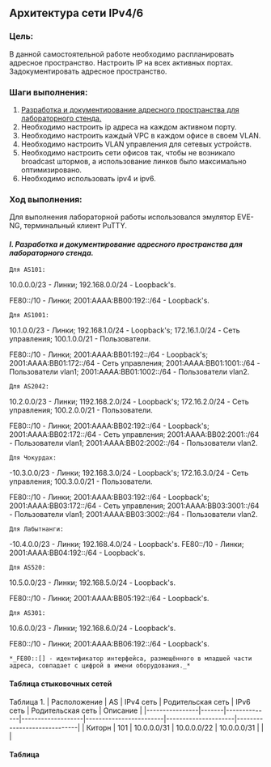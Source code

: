 ##  **Архитектура сети IPv4/6**

### Цель:
В данной самостоятельной работе необходимо распланировать адресное пространство.
Настроить IP на всех активных портах. Задокументировать адресное пространство.

### Шаги выполнения:
1. [Разработка и документирование адресного пространства для лабораторного стенда.](README.md#I-&#1088;&#1072;&#1079;&#1088;&#1072;&#1073;&#1086;&#1090;&#1082;&#1072;&#45;&#1080;&#45;&#1076;&#1086;&#1082;&#1091;&#1084;&#1077;&#1085;&#1090;&#1080;&#1088;&#1086;&#1074;&#1072;&#1085;&#1080;&#1077;&#45;&#1072;&#1076;&#1088;&#1077;&#1089;&#1085;&#1086;&#1075;&#1086;&#45;&#1087;&#1088;&#1086;&#1089;&#1090;&#1088;&#1072;&#1085;&#1089;&#1090;&#1074;&#1072;&#45;&#1076;&#1083;&#1103;&#45;&#1083;&#1072;&#1073;&#1086;&#1088;&#1072;&#1090;&#1086;&#1088;&#1085;&#1086;&#1075;&#1086;&#45;&#1089;&#1090;&#1077;&#1085;&#1076;&#1072;)
2. Необходимо настроить ip адреса на каждом активном порту.
4. Необходимо настроить каждый VPC в каждом офисе в своем VLAN.
5. Необходимо настроить VLAN управления для сетевых устройств.
6. Необходимо настроить сети офисов так, чтобы не возникало broadcast штормов, а использование линков было максимально оптимизировано.
7. Необходимо использовать ipv4 и ipv6.


### Ход выполнения:
Для выполнения лабораторной работы использовался эмулятор EVE-NG, терминальный клиент PuTTY.

#### **_I. Разработка и документирование адресного пространства для лабораторного стенда._**

    Для AS101:

10.0.0.0/23 - Линки; 192.168.0.0/24 - Loopback's.

FE80::/10 - Линки; 2001:AAAA:BB00:192::/64 - Loopback's.

    Для AS1001:

10.1.0.0/23 - Линки; 192.168.1.0/24 - Loopback's; 172.16.1.0/24 - Сеть управления; 100.1.0.0/21 - Пользователи.

FE80::/10 - Линки; 2001:AAAA:BB01:192::/64 - Loopback's; 2001:AAAA:BB01:172::/64 - Сеть управления; 2001:AAAA:BB01:1001::/64 - Пользователи vlan1; 2001:AAAA:BB01:1002::/64 - Пользователи vlan2.

    Для AS2042:

10.2.0.0/23 - Линки; 1192.168.2.0/24 - Loopback's; 172.16.2.0/24 - Сеть управления; 100.2.0.0/21 - Пользователи.

FE80::/10 - Линки; 2001:AAAA:BB02:192::/64 - Loopback's; 2001:AAAA:BB02:172::/64 - Сеть управления; 2001:AAAA:BB02:2001::/64 - Пользователи vlan1; 2001:AAAA:BB02:2002::/64 - Пользователи vlan2.

    Для Чокурдах:

-10.3.0.0/23 - Линки; 192.168.3.0/24 - Loopback's; 172.16.3.0/24 - Сеть управления; 100.3.0.0/21 - Пользователи.

FE80::/10 - Линки; 2001:AAAA:BB03:192::/64 - Loopback's; 2001:AAAA:BB03:172::/64 - Сеть управления; 2001:AAAA:BB03:3001::/64 - Пользователи vlan1; 2001:AAAA:BB03:3002::/64 - Пользователи vlan2.

    Для Лабытнанги:

-10.4.0.0/23 - Линки; 192.168.4.0/24 - Loopback's.
FE80::/10 - Линки; 2001:AAAA:BB04:192::/64 - Loopback's.

    Для AS520:

10.5.0.0/23 - Линки; 192.168.5.0/24 - Loopback's.

FE80::/10 - Линки; 2001:AAAA:BB05:192::/64 - Loopback's.

    Для AS301:

10.6.0.0/23 - Линки; 192.168.6.0/24 - Loopback's.

FE80::/10 - Линки; 2001:AAAA:BB06:192::/64 - Loopback's.

    *_FE80::[] - идентификатор интерфейса, размещённого в младшей части адреса, совпадает с цифрой в имени оборудования._*


#### Таблица стыковочных сетей
Таблица 1.
|  Расположение  |  AS   |   IPv4 сеть  | Родительская сеть |        IPv6 сеть       |  Родительская сеть  |         Описание            |
|----------------|-------|--------------|-------------------|------------------------|---------------------|-----------------------------|
| Киторн         | 101   | 10.0.0.0/31  |  10.0.0.0/22      | 10.0.0.0/31            |                     |                             |


#### Таблица 
